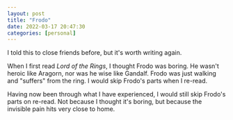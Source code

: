 ```yaml
---
layout: post
title: "Frodo"
date: 2022-03-17 20:47:30
categories: [personal]
---
```


I told this to close friends before, but it's worth writing again.

When I first read _Lord of the Rings_, I thought Frodo was boring. He wasn't heroic like Aragorn, nor was he wise like Gandalf. Frodo was just walking and "suffers" from the ring. I would skip Frodo's parts when I re-read.

Having now been through what I have experienced, I would still skip Frodo's parts on re-read. Not because I thought it's boring, but because the invisible pain hits very close to home.